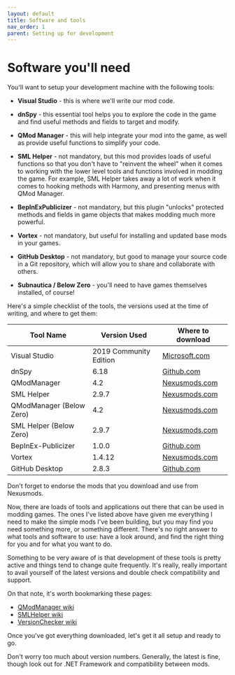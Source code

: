 ```yaml
---
layout: default
title: Software and tools
nav_order: 1
parent: Setting up for development
---
```


# Software you'll need

You'll want to setup your development machine with the following tools:

-   **Visual Studio** - this is where we'll write our mod code.

-   **dnSpy** - this essential tool helps you to explore the code in the game and find useful methods and fields to target and modify.

-   **QMod Manager** - this will help integrate your mod into the game, as well as provide useful functions to simplify your code.

-   **SML Helper** - not mandatory, but this mod provides loads of useful functions so that you don't have to "reinvent the wheel" when it comes to working with the lower level tools and functions involved in modding the game. For example, SML Helper takes away a lot of work when it comes to hooking methods with Harmony, and presenting menus with QMod Manager.

-   **BepInExPublicizer** - not mandatory, but this plugin "unlocks" protected methods and fields in game objects that makes modding much more powerful.

-   **Vortex** - not mandatory, but useful for installing and updated base mods in your games.

-   **GitHub Desktop** - not mandatory, but good to manage your source code in a Git repository, which will allow you to share and collaborate with others.

-   **Subnautica / Below Zero** - you'll need to have games themselves installed, of course!

Here's a simple checklist of the tools, the versions used at the time of writing, and where to get them:

| Tool Name                | Version Used           | Where to download                                            |
| ------------------------ | ---------------------- | ------------------------------------------------------------ |
| Visual Studio            | 2019 Community Edition | [Microsoft.com](https://visualstudio.microsoft.com/vs/community/) |
| dnSpy                    | 6.18                   | [Github.com](https://github.com/dnSpy/dnSpy/releases)        |
| QModManager              | 4.2                    | [Nexusmods.com](https://www.nexusmods.com/subnautica/mods/201?tab=files) |
| SML Helper               | 2.9.7                  | [Nexusmods.com](https://www.nexusmods.com/subnautica/mods/113?tab=files) |
| QModManager (Below Zero) | 4.2                    | [Nexusmods.com](https://www.nexusmods.com/subnauticabelowzero/mods/1?tab=files) |
| SML Helper (Below Zero)  | 2.9.7                  | [Nexusmods.com](https://www.nexusmods.com/subnauticabelowzero/mods/34?tab=files) |
| BepInEx-Publicizer       | 1.0.0                  | [Github.com](https://github.com/MrPurple6411/Bepinex-Tools/releases/tag/1.0.0-Publicizer) |
| Vortex                   | 1.4.12                 | [Nexusmods.com](https://www.nexusmods.com/site/mods/1?tab=files) |
| GitHub Desktop           | 2.8.3                  | [Github.com](https://desktop.github.com/)                    |

Don't forget to endorse the mods that you download and use from Nexusmods.

Now, there are loads of tools and applications out there that can be used in modding games. The ones I've listed above have given me everything I need to make the simple mods I've been building, but you may find you need something more, or something different. There's no right answer to what tools and software to use: have a look around, and find the right thing for you and for what you want to do.

Something to be very aware of is that development of these tools is pretty active and things tend to change quite frequently. It's really, really important to avail yourself of the latest versions and double check compatibility and support.

On that note, it's worth bookmarking these pages:

- [QModManager wiki](https://github.com/SubnauticaModding/QModManager/wiki)
- [SMLHelper wiki](https://github.com/SubnauticaModding/SMLHelper/wiki)
- [VersionChecker wiki](https://github.com/tobeyStraitjacket/VersionChecker/wiki)

Once you've got everything downloaded, let's get it all setup and ready to go.

Don't worry too much about version numbers. Generally, the latest is fine, though look out for .NET Framework and compatibility between mods.
